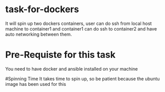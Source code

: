 # task-for-dockers
It will spin up two dockers containers, user can do ssh from local host machine to container1 and container1 can do ssh to container2 and have auto networking between them.

# Pre-Requiste for this task
You need to have docker and ansible installed on your machine

#Spinning Time
It takes time to spin up, so be patient because the ubuntu image has been used for this
